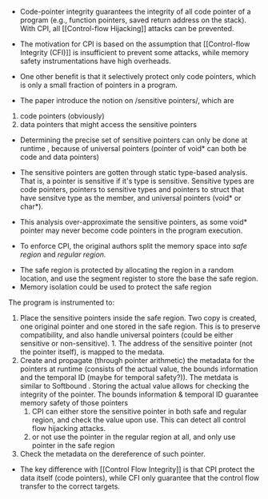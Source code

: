 - Code-pointer integrity guarantees the integrity of all code pointer of a program (e.g., function pointers, saved return address on the stack). With CPI, all [[Control-flow Hijacking]] attacks can be prevented.

- The motivation for CPI is based on the assumption that [[Control-flow Integrity (CFI)]] is insufficient to prevent some attacks, while memory safety instrumentations have high overheads.

- One other benefit is that it selectively protect only code pointers, which is only a small fraction of pointers in a program.


- The paper introduce the notion on /sensitive pointers/, which are
1. code pointers (obviously)
2. data pointers that might access the sensitive pointers
- Determining the precise set of sensitive pointers can only be done at runtime , because of universal pointers (pointer of void* can both be code and data
pointers)

- The sensitive pointers are gotten through static type-based analysis. That is, a pointer is sensitive if it's type is sensitive. Sensitive types are code pointers, pointers to sensitive types and pointers to struct that have sensitve type as the member, and universal pointers (void* or char*).

- This analysis over-approximate the sensitive pointers, as some void* pointer may never become code pointers in the program execution.

- To enforce CPI, the original authors split the memory space into *safe region* and *regular region.*

+ The safe region is protected by allocating the region in a random location, and use the segment register to store the base the safe region. 
+ Memory isolation  could be used to protect the safe region 

The program is instrumented to:
1. Place the sensitive pointers inside the safe region. Two copy is created, one original pointer and one stored in the safe region. This is to preserve compatibility, and also handle universal pointers (could be either sensitive or non-sensitive). 1. The address of the sensitive pointer (not the pointer itself), is mapped to the medata.
2. Create and propagate (through pointer arithmetic) the metadata for the
   pointers at runtime (consists of the actual value, the bounds information and
   the temporal ID (maybe for temporal safety?)). The metdata is similar to Softbound
   . Storing the actual value allows for checking the integrity of the pointer. The bounds information & temporal ID guarantee memory safety of those pointers
   1. CPI can either store the sensitive pointer in both safe and regular
      region, and check the value upon use. This can detect all control flow
      hijacking attacks.
   2. or not use the pointer in the regular region at all, and only use pointer
      in the safe region
3. Check the metadata on the dereference of such pointer.



- The key difference with [[Control Flow Integrity]] is that CPI protect the data itself (code pointers), while CFI only guarantee that the control flow transfer to the correct targets.
